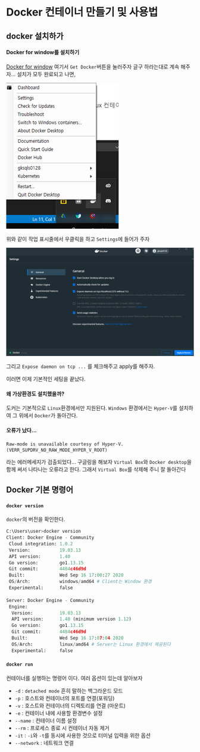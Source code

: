 # Docker 컨테이너 만들기 및 사용법

## docker 설치하가
#### Docker for window를 설치하기
[Docker for window](https://hub.docker.com/editions/community/docker-ce-desktop-windows/)
여기서 `Get Docker`버튼을 눌러주자 글구 하라는대로 계속 해주자...
설치가 모두 완료되고 나면,

![what-is-docker-02](../images/what-is-docker-02.png)

위와 같이 작업 표시줄에서 우클릭을 하고 `Settings`에 들어가 주자

![what-is-docker-03](../images/what-is-docker-03.png)

그리고 `Expose daemon on tcp ...` 를 체크해주고 apply를 해주자.

이러면 이제 기본적인 세팅을 끝났다.

#### 왜 가상환경도 설치했을까?
도커는 기본적으로 `Linux`환경에서만 지원된다. `Windows` 환경에서는 `Hyper-V`를 설치하여 그 위에서 `Docker`가 돌아간다.


#### 오류가 났다...
```
Raw-mode is unavailable courtesy of Hyper-V. (VERR_SUPDRV_NO_RAW_MODE_HYPER_V_ROOT)
```
라는 에러메세지가 검출되었다... 구글링을 해보자 `Virtual Box`와 `Docker desktop`을 함께 써서 나타나는 오류라고 한다. 그래서 `Virtual Box`를 삭제해 주니 잘 돌아간다

## Docker 기본 명령어

#### `docker version`
`docker`의 버전을 확인한다. 
```python
C:\Users\user>docker version
Client: Docker Engine - Community
 Cloud integration: 1.0.2
 Version:           19.03.13
 API version:       1.40
 Go version:        go1.13.15
 Git commit:        4484c46d9d
 Built:             Wed Sep 16 17:00:27 2020
 OS/Arch:           windows/amd64 # Client는 Window 환경
 Experimental:      false

Server: Docker Engine - Community
 Engine:
  Version:          19.03.13
  API version:      1.40 (minimum version 1.12)
  Go version:       go1.13.15
  Git commit:       4484c46d9d
  Built:            Wed Sep 16 17:07:04 2020
  OS/Arch:          linux/amd64 # Server는 Linux 환경에서 제공된다
  Experimental:     false
  ```

#### `docker run`
컨테이너를 실행하는 명령어 이다.
여러 옵션이 있는데 알아보자

- `-d` : `detached mode` 흔히 말하는 백그라운드 모드
- `-p` : 호스트와 컨테이너의 포트를 연결(포워딩)
- `-v` : 호스트와 컨테이너의 디렉토리를 연결 (마운트)
- `-e` : 컨테이너 내에 사용할 환경변수 설정
- `--name` : 컨테이너 이름 설정
- `--rm` : 프로세스 종료 시 컨테이너 자동 제거
- `-it` : `-i`와 `-t`를 동시에 사용한 것으로 터미널 입력을 위한 옵션
- `--network` : 네트워크 연결
